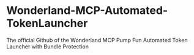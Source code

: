 # Wonderland-MCP-Automated-TokenLauncher
The official Github of the Wonderland MCP Pump Fun Automated Token Launcher with Bundle Protection

